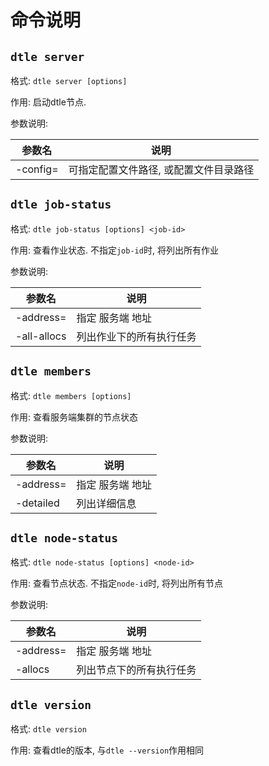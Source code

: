 # 命令说明

## `dtle server`

格式: `dtle server [options]`

作用: 启动dtle节点.

参数说明: 

| 参数名 | 说明 |
| ------------- | ------------- |
| -config=<path> | 可指定配置文件路径, 或配置文件目录路径 |


## `dtle job-status`

格式: `dtle job-status [options] <job-id>`

作用: 查看作业状态. 不指定`job-id`时, 将列出所有作业

参数说明: 

| 参数名 | 说明 |
| ------------- | ------------- |
| -address=<addr> | 指定 服务端 地址 |
| -all-allocs | 列出作业下的所有执行任务 |


## `dtle members`

格式: `dtle members [options]`

作用: 查看服务端集群的节点状态

参数说明: 

| 参数名 | 说明 |
| ------------- | ------------- |
| -address=<addr> | 指定 服务端 地址 |
| -detailed | 列出详细信息 |


## `dtle node-status`

格式: `dtle node-status [options] <node-id>`

作用: 查看节点状态. 不指定`node-id`时, 将列出所有节点

参数说明: 

| 参数名 | 说明 |
| ------------- | ------------- |
| -address=<addr> | 指定 服务端 地址 |
| -allocs | 列出节点下的所有执行任务 |

## `dtle version`

格式: `dtle version`

作用: 查看dtle的版本, 与`dtle --version`作用相同